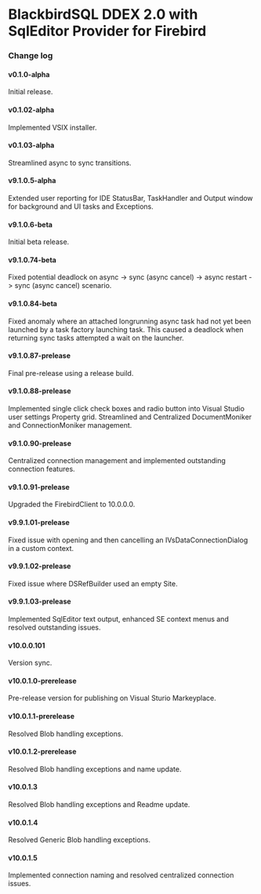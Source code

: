 # BlackbirdSQL DDEX 2.0 with SqlEditor Provider for Firebird

### Change log

#### v0.1.0-alpha
Initial release.

#### v0.1.02-alpha
Implemented VSIX installer.

#### v0.1.03-alpha
Streamlined async to sync transitions.

#### v9.1.0.5-alpha
Extended user reporting for IDE StatusBar, TaskHandler and Output window for background and UI tasks and Exceptions.

#### v9.1.0.6-beta
Initial beta release.

#### v9.1.0.74-beta
Fixed potential deadlock on async -> sync (async cancel) -> async restart -> sync (async cancel) scenario.

#### v9.1.0.84-beta
Fixed anomaly where an attached longrunning async task had not yet been launched by a task factory launching task. This caused a deadlock when returning sync tasks attempted a wait on the launcher.

#### v9.1.0.87-prelease
Final pre-release using a release build.

#### v9.1.0.88-prelease
Implemented single click check boxes and radio button into Visual Studio user settings Property grid.
Streamlined and Centralized DocumentMoniker and ConnectionMoniker management.

#### v9.1.0.90-prelease
Centralized connection management and implemented outstanding connection features.

#### v9.1.0.91-prelease
Upgraded the FirebirdClient to 10.0.0.0.

#### v9.9.1.01-prelease
Fixed issue with opening and then cancelling an IVsDataConnectionDialog in a custom context.

#### v9.9.1.02-prelease
Fixed issue where DSRefBuilder used an empty Site.

#### v9.9.1.03-prelease
Implemented SqlEditor text output, enhanced SE context menus and resolved outstanding issues.

#### v10.0.0.101
Version sync.

#### v10.0.1.0-prerelease
Pre-release version for publishing on Visual Sturio Markeyplace.

#### v10.0.1.1-prerelease
Resolved Blob handling exceptions.

#### v10.0.1.2-prerelease
Resolved Blob handling exceptions and name update.

#### v10.0.1.3
Resolved Blob handling exceptions and Readme update.

#### v10.0.1.4
Resolved Generic Blob handling exceptions.

#### v10.0.1.5
Implemented connection naming and resolved centralized connection issues.
